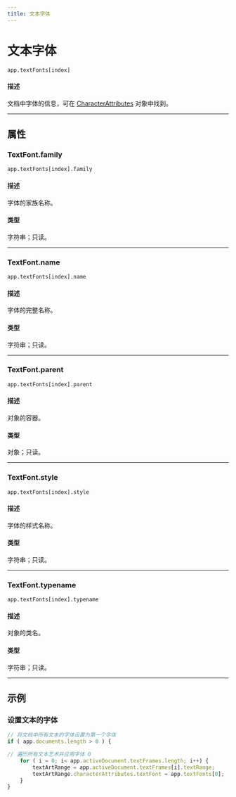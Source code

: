 ```yaml
---
title: 文本字体
---
```

# 文本字体

`app.textFonts[index]`

#### 描述

文档中字体的信息，可在 [CharacterAttributes](.././CharacterAttributes) 对象中找到。

---

## 属性

### TextFont.family

`app.textFonts[index].family`

#### 描述

字体的家族名称。

#### 类型

字符串；只读。

---

### TextFont.name

`app.textFonts[index].name`

#### 描述

字体的完整名称。

#### 类型

字符串；只读。

---

### TextFont.parent

`app.textFonts[index].parent`

#### 描述

对象的容器。

#### 类型

对象；只读。

---

### TextFont.style

`app.textFonts[index].style`

#### 描述

字体的样式名称。

#### 类型

字符串；只读。

---

### TextFont.typename

`app.textFonts[index].typename`

#### 描述

对象的类名。

#### 类型

字符串；只读。

---

## 示例

### 设置文本的字体

```javascript
// 将文档中所有文本的字体设置为第一个字体
if ( app.documents.length > 0 ) {

// 遍历所有文本艺术并应用字体 0
    for ( i = 0; i< app.activeDocument.textFrames.length; i++) {
        textArtRange = app.activeDocument.textFrames[i].textRange;
        textArtRange.characterAttributes.textFont = app.textFonts[0];
    }
}
```